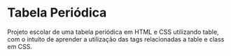 # Tabela Periódica

Projeto escolar de uma tabela periódica em HTML e CSS utilizando table, com o intuito de aprender a utilização das tags relacionadas a table e class em CSS.